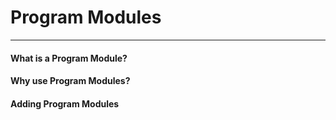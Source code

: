 # Program Modules

---

#### What is a Program Module?



#### Why use Program Modules?



#### Adding Program Modules




